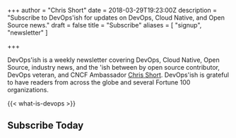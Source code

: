 +++
author = "Chris Short"
date = 2018-03-29T19:23:00Z
description = "Subscribe to DevOps'ish for updates on DevOps, Cloud Native, and Open Source news."
draft = false
title = "Subscribe"
aliases = [
	"signup",
	"newsletter"
]

+++

DevOps'ish is a weekly newsletter covering DevOps, Cloud Native, Open Source, industry news, and the 'ish between by open source contributor, DevOps veteran, and CNCF Ambassador [Chris Short](https://chrisshort.net/). DevOps'ish is grateful to have readers from across the globe and several Fortune 100 organizations.

{{< what-is-devops >}}

## Subscribe Today
